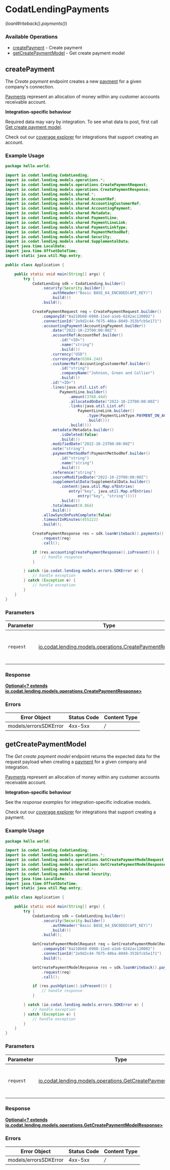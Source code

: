 # CodatLendingPayments
(*loanWriteback().payments()*)

### Available Operations

* [createPayment](#createpayment) - Create payment
* [getCreatePaymentModel](#getcreatepaymentmodel) - Get create payment model

## createPayment

The *Create payment* endpoint creates a new [payment](https://docs.codat.io/lending-api#/schemas/Payment) for a given company's connection.

[Payments](https://docs.codat.io/lending-api#/schemas/Payment) represent an allocation of money within any customer accounts receivable account.

**Integration-specific behaviour**

Required data may vary by integration. To see what data to post, first call [Get create payment model](https://docs.codat.io/lending-api#/operations/get-create-payments-model).

Check out our [coverage explorer](https://knowledge.codat.io/supported-features/accounting?view=tab-by-data-type&dataType=payments) for integrations that support creating an account.


### Example Usage

```java
package hello.world;

import io.codat.lending.CodatLending;
import io.codat.lending.models.operations.*;
import io.codat.lending.models.operations.CreatePaymentRequest;
import io.codat.lending.models.operations.CreatePaymentResponse;
import io.codat.lending.models.shared.*;
import io.codat.lending.models.shared.AccountRef;
import io.codat.lending.models.shared.AccountingCustomerRef;
import io.codat.lending.models.shared.AccountingPayment;
import io.codat.lending.models.shared.Metadata;
import io.codat.lending.models.shared.PaymentLine;
import io.codat.lending.models.shared.PaymentLineLink;
import io.codat.lending.models.shared.PaymentLinkType;
import io.codat.lending.models.shared.PaymentMethodRef;
import io.codat.lending.models.shared.Security;
import io.codat.lending.models.shared.SupplementalData;
import java.time.LocalDate;
import java.time.OffsetDateTime;
import static java.util.Map.entry;

public class Application {

    public static void main(String[] args) {
        try {
            CodatLending sdk = CodatLending.builder()
                .security(Security.builder()
                    .authHeader("Basic BASE_64_ENCODED(API_KEY)")
                    .build())
                .build();

            CreatePaymentRequest req = CreatePaymentRequest.builder()
                .companyId("8a210b68-6988-11ed-a1eb-0242ac120002")
                .connectionId("2e9d2c44-f675-40ba-8049-353bfcb5e171")
                .accountingPayment(AccountingPayment.builder()
                    .date("2022-10-23T00:00:00Z")
                    .accountRef(AccountRef.builder()
                        .id("<ID>")
                        .name("string")
                        .build())
                    .currency("USD")
                    .currencyRate(6384.24d)
                    .customerRef(AccountingCustomerRef.builder()
                        .id("string")
                        .companyName("Johnson, Green and Collier")
                        .build())
                    .id("<ID>")
                    .lines(java.util.List.of(
                        PaymentLine.builder()
                            .amount(3768.44d)
                            .allocatedOnDate("2022-10-23T00:00:00Z")
                            .links(java.util.List.of(
                                PaymentLineLink.builder()
                                    .type(PaymentLinkType.PAYMENT_ON_ACCOUNT)
                                    .build()))
                            .build()))
                    .metadata(Metadata.builder()
                        .isDeleted(false)
                        .build())
                    .modifiedDate("2022-10-23T00:00:00Z")
                    .note("string")
                    .paymentMethodRef(PaymentMethodRef.builder()
                        .id("string")
                        .name("string")
                        .build())
                    .reference("string")
                    .sourceModifiedDate("2022-10-23T00:00:00Z")
                    .supplementalData(SupplementalData.builder()
                        .content(java.util.Map.ofEntries(
                            entry("key", java.util.Map.ofEntries(
                                entry("key", "string")))))
                        .build())
                    .totalAmount(0.86d)
                    .build())
                .allowSyncOnPushComplete(false)
                .timeoutInMinutes(455222)
                .build();

            CreatePaymentResponse res = sdk.loanWriteback().payments().createPayment()
                .request(req)
                .call();

            if (res.accountingCreatePaymentResponse().isPresent()) {
                // handle response
            }

        } catch (io.codat.lending.models.errors.SDKError e) {
            // handle exception
        } catch (Exception e) {
            // handle exception
        }
    }
}
```

### Parameters

| Parameter                                                                                                  | Type                                                                                                       | Required                                                                                                   | Description                                                                                                |
| ---------------------------------------------------------------------------------------------------------- | ---------------------------------------------------------------------------------------------------------- | ---------------------------------------------------------------------------------------------------------- | ---------------------------------------------------------------------------------------------------------- |
| `request`                                                                                                  | [io.codat.lending.models.operations.CreatePaymentRequest](../../models/operations/CreatePaymentRequest.md) | :heavy_check_mark:                                                                                         | The request object to use for the request.                                                                 |


### Response

**[Optional<? extends io.codat.lending.models.operations.CreatePaymentResponse>](../../models/operations/CreatePaymentResponse.md)**
### Errors

| Error Object          | Status Code           | Content Type          |
| --------------------- | --------------------- | --------------------- |
| models/errorsSDKError | 4xx-5xx               | */*                   |

## getCreatePaymentModel

The *Get create payment model* endpoint returns the expected data for the request payload when creating a [payment](https://docs.codat.io/lending-api#/schemas/Payment) for a given company and integration.

[Payments](https://docs.codat.io/lending-api#/schemas/Payment) represent an allocation of money within any customer accounts receivable account.

**Integration-specific behaviour**

See the *response examples* for integration-specific indicative models.

Check out our [coverage explorer](https://knowledge.codat.io/supported-features/accounting?view=tab-by-data-type&dataType=payments) for integrations that support creating a payment.


### Example Usage

```java
package hello.world;

import io.codat.lending.CodatLending;
import io.codat.lending.models.operations.*;
import io.codat.lending.models.operations.GetCreatePaymentModelRequest;
import io.codat.lending.models.operations.GetCreatePaymentModelResponse;
import io.codat.lending.models.shared.*;
import io.codat.lending.models.shared.Security;
import java.time.LocalDate;
import java.time.OffsetDateTime;
import static java.util.Map.entry;

public class Application {

    public static void main(String[] args) {
        try {
            CodatLending sdk = CodatLending.builder()
                .security(Security.builder()
                    .authHeader("Basic BASE_64_ENCODED(API_KEY)")
                    .build())
                .build();

            GetCreatePaymentModelRequest req = GetCreatePaymentModelRequest.builder()
                .companyId("8a210b68-6988-11ed-a1eb-0242ac120002")
                .connectionId("2e9d2c44-f675-40ba-8049-353bfcb5e171")
                .build();

            GetCreatePaymentModelResponse res = sdk.loanWriteback().payments().getCreatePaymentModel()
                .request(req)
                .call();

            if (res.pushOption().isPresent()) {
                // handle response
            }

        } catch (io.codat.lending.models.errors.SDKError e) {
            // handle exception
        } catch (Exception e) {
            // handle exception
        }
    }
}
```

### Parameters

| Parameter                                                                                                                  | Type                                                                                                                       | Required                                                                                                                   | Description                                                                                                                |
| -------------------------------------------------------------------------------------------------------------------------- | -------------------------------------------------------------------------------------------------------------------------- | -------------------------------------------------------------------------------------------------------------------------- | -------------------------------------------------------------------------------------------------------------------------- |
| `request`                                                                                                                  | [io.codat.lending.models.operations.GetCreatePaymentModelRequest](../../models/operations/GetCreatePaymentModelRequest.md) | :heavy_check_mark:                                                                                                         | The request object to use for the request.                                                                                 |


### Response

**[Optional<? extends io.codat.lending.models.operations.GetCreatePaymentModelResponse>](../../models/operations/GetCreatePaymentModelResponse.md)**
### Errors

| Error Object          | Status Code           | Content Type          |
| --------------------- | --------------------- | --------------------- |
| models/errorsSDKError | 4xx-5xx               | */*                   |

